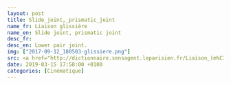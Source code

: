 ```yaml
---
layout: post
title: Slide_joint,_prismatic_joint
name_fr: Liaison glissière
name_en: Slide joint, prismatic joint
desc_fr: 
desc_en: Lower pair joint.
img: ["2017-09-12_180503-glissiere.png"]
src: <a href="http://dictionnaire.sensagent.leparisien.fr/Liaison_(m%C3%A9canique)/fr-fr/#Mod.C3.A9lisation_anglo-saxonne" target="new">Source</a>
date: 2019-03-15 17:58:00 +0100
categories: [Cinématique]
---
```

